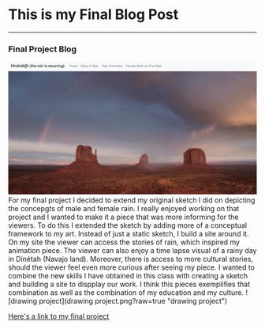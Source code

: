 # This is my Final Blog Post 
------

### Final Project Blog
![final project](project.png?raw=true "final project")
For my final project I decided to extend my original sketch I did on depicting the concepgts of male and female rain. I really enjoyed working on that project and I wanted to make it a piece that was more informing for the viewers. To do this I extended the sketch by adding more of a conceptual framework to my art. Instead of just a static sketch, I build a site around it. On my site the viewer can access the stories of rain, which inspired my animation piece. The viewer can also enjoy a time lapse visual of a rainy day in Dinétah (Navajo land). Moreover, there is access to more cultural stories, should the viewer feel even more curious after seeing my piece. I wanted to combine the new skills I have obtained in this class with creating a sketch and building a site to dispplay our work. I think this pieces exemplifies that combination as well as the combination of my education and my culture. 
![drawing project](drawing project.png?raw=true "drawing project")

[Here's a link to my final project](https://hshandiin.github.io/Final-Project/project.html) 
